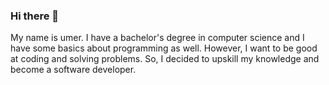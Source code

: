 ### Hi there 👋

<!--
**umerali0986/umerali0986** is a ✨ _special_ ✨ repository because its `README.md` (this file) appears on your GitHub profile.

Here are some ideas to get you started:

- 🔭 I’m currently working on ...
- 🌱 I’m currently learning ...
- 👯 I’m looking to collaborate on ...
- 🤔 I’m looking for help with ...
- 💬 Ask me about ...
- 📫 How to reach me: ...
- 😄 Pronouns: ...
- ⚡ Fun fact: ...
-->

My name is umer. I have a bachelor's degree in computer science and I have some basics about programming as well. However, I want to be good at coding and solving problems. So, I decided to upskill my knowledge and become a software developer.
